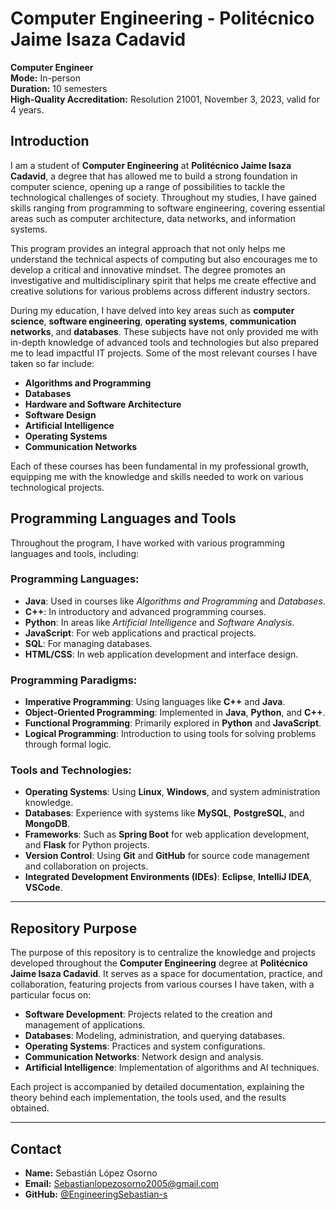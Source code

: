 # Computer Engineering - Politécnico Jaime Isaza Cadavid

**Computer Engineer**  
**Mode:** In-person  
**Duration:** 10 semesters  
**High-Quality Accreditation:** Resolution 21001, November 3, 2023, valid for 4 years.

## Introduction

I am a student of **Computer Engineering** at **Politécnico Jaime Isaza Cadavid**, a degree that has allowed me to build a strong foundation in computer science, opening up a range of possibilities to tackle the technological challenges of society. Throughout my studies, I have gained skills ranging from programming to software engineering, covering essential areas such as computer architecture, data networks, and information systems.

This program provides an integral approach that not only helps me understand the technical aspects of computing but also encourages me to develop a critical and innovative mindset. The degree promotes an investigative and multidisciplinary spirit that helps me create effective and creative solutions for various problems across different industry sectors.

During my education, I have delved into key areas such as **computer science**, **software engineering**, **operating systems**, **communication networks**, and **databases**. These subjects have not only provided me with in-depth knowledge of advanced tools and technologies but also prepared me to lead impactful IT projects. Some of the most relevant courses I have taken so far include:

- **Algorithms and Programming**
- **Databases**
- **Hardware and Software Architecture**
- **Software Design**
- **Artificial Intelligence**
- **Operating Systems**
- **Communication Networks**

Each of these courses has been fundamental in my professional growth, equipping me with the knowledge and skills needed to work on various technological projects.

## Programming Languages and Tools

Throughout the program, I have worked with various programming languages and tools, including:

### Programming Languages:
- **Java**: Used in courses like *Algorithms and Programming* and *Databases*.
- **C++**: In introductory and advanced programming courses.
- **Python**: In areas like *Artificial Intelligence* and *Software Analysis*.
- **JavaScript**: For web applications and practical projects.
- **SQL**: For managing databases.
- **HTML/CSS**: In web application development and interface design.

### Programming Paradigms:
- **Imperative Programming**: Using languages like **C++** and **Java**.
- **Object-Oriented Programming**: Implemented in **Java**, **Python**, and **C++**.
- **Functional Programming**: Primarily explored in **Python** and **JavaScript**.
- **Logical Programming**: Introduction to using tools for solving problems through formal logic.

### Tools and Technologies:
- **Operating Systems**: Using **Linux**, **Windows**, and system administration knowledge.
- **Databases**: Experience with systems like **MySQL**, **PostgreSQL**, and **MongoDB**.
- **Frameworks**: Such as **Spring Boot** for web application development, and **Flask** for Python projects.
- **Version Control**: Using **Git** and **GitHub** for source code management and collaboration on projects.
- **Integrated Development Environments (IDEs)**: **Eclipse**, **IntelliJ IDEA**, **VSCode**.

---

## Repository Purpose

The purpose of this repository is to centralize the knowledge and projects developed throughout the **Computer Engineering** degree at **Politécnico Jaime Isaza Cadavid**. It serves as a space for documentation, practice, and collaboration, featuring projects from various courses I have taken, with a particular focus on:

- **Software Development**: Projects related to the creation and management of applications.
- **Databases**: Modeling, administration, and querying databases.
- **Operating Systems**: Practices and system configurations.
- **Communication Networks**: Network design and analysis.
- **Artificial Intelligence**: Implementation of algorithms and AI techniques.

Each project is accompanied by detailed documentation, explaining the theory behind each implementation, the tools used, and the results obtained.

---

## Contact

- **Name:** Sebastián López Osorno  
- **Email:** Sebastianlopezosorno2005@gmail.com  
- **GitHub:** [@EngineeringSebastian-s](https://github.com/SebastianLopezO)

